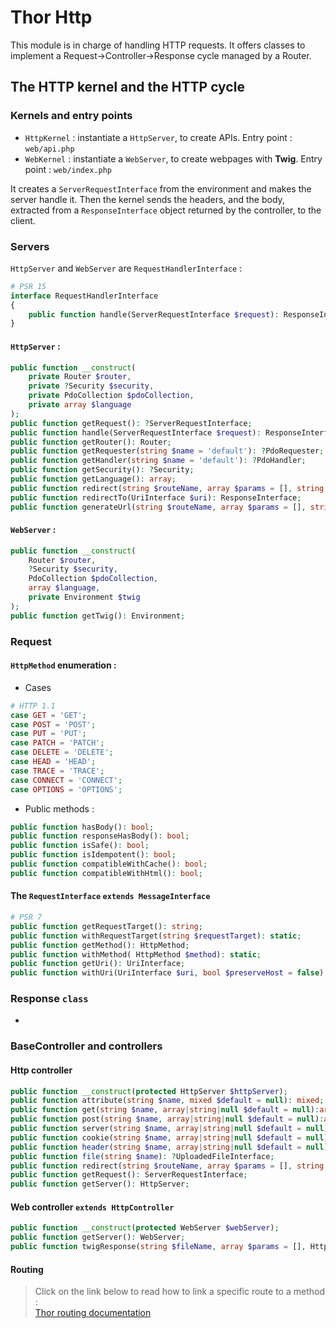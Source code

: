 # Thor Http

This module is in charge of handling HTTP requests. It offers classes to implement a Request->Controller->Response cycle
managed by a Router.

## The HTTP kernel and the HTTP cycle

### Kernels and entry points

* ```HttpKernel``` : instantiate a ```HttpServer```, to create APIs. Entry point : ```web/api.php```
* ```WebKernel``` : instantiate a ```WebServer```, to create webpages with **Twig**. Entry point : ```web/index.php```

It creates a ```ServerRequestInterface``` from the environment and makes the server handle it. Then the kernel sends the headers, and
the body, extracted from a ```ResponseInterface``` object returned by the controller, to the client.

### Servers

```HttpServer``` and ```WebServer``` are ```RequestHandlerInterface``` :

```php
# PSR 15
interface RequestHandlerInterface
{
    public function handle(ServerRequestInterface $request): ResponseInterface;
}
```

#### ```HttpServer``` :

```php
public function __construct(
    private Router $router,
    private ?Security $security,
    private PdoCollection $pdoCollection,
    private array $language
);
public function getRequest(): ?ServerRequestInterface;
public function handle(ServerRequestInterface $request): ResponseInterface;
public function getRouter(): Router;
public function getRequester(string $name = 'default'): ?PdoRequester;
public function getHandler(string $name = 'default'): ?PdoHandler;
public function getSecurity(): ?Security;
public function getLanguage(): array;
public function redirect(string $routeName, array $params = [], string $queryString = ''): ResponseInterface;
public function redirectTo(UriInterface $uri): ResponseInterface;
public function generateUrl(string $routeName, array $params = [], string $queryString = ''): UriInterface;
```

#### ```WebServer``` :

```php
public function __construct(
    Router $router,
    ?Security $security,
    PdoCollection $pdoCollection,
    array $language,
    private Environment $twig
);
public function getTwig(): Environment;
```

### Request

#### ```HttpMethod``` enumeration :

* Cases
```php
# HTTP 1.1
case GET = 'GET';
case POST = 'POST';
case PUT = 'PUT';
case PATCH = 'PATCH';
case DELETE = 'DELETE';
case HEAD = 'HEAD';
case TRACE = 'TRACE';
case CONNECT = 'CONNECT';
case OPTIONS = 'OPTIONS';
```

* Public methods :

```php
public function hasBody(): bool;
public function responseHasBody(): bool;
public function isSafe(): bool;
public function isIdempotent(): bool;
public function compatibleWithCache(): bool;
public function compatibleWithHtml(): bool;
```

#### The ```RequestInterface``` ```extends MessageInterface```


```php
# PSR 7
public function getRequestTarget(): string;
public function withRequestTarget(string $requestTarget): static;
public function getMethod(): HttpMethod;
public function withMethod( HttpMethod $method): static;
public function getUri(): UriInterface;
public function withUri(UriInterface $uri, bool $preserveHost = false) : static;
```

### Response ```class```

-

### BaseController and controllers

#### Http controller

```php
public function __construct(protected HttpServer $httpServer);
public function attribute(string $name, mixed $default = null): mixed;
public function get(string $name, array|string|null $default = null):array|string|null;
public function post(string $name, array|string|null $default = null):array|string|null;
public function server(string $name, array|string|null $default = null):array|string|null;
public function cookie(string $name, array|string|null $default = null):array|string|null;
public function header(string $name, array|string|null $default = null):array|string|null;
public function file(string $name): ?UploadedFileInterface;
public function redirect(string $routeName, array $params = [], string $queryString = ''): Response;
public function getRequest(): ServerRequestInterface;
public function getServer(): HttpServer;
```

#### Web controller ```extends HttpController```

```php
public function __construct(protected WebServer $webServer);
public function getServer(): WebServer;
public function twigResponse(string $fileName, array $params = [], HttpStatus $status = HttpStatus::OK, array $headers = []): Response;
```

#### Routing

> Click on the link below to read how to link a specific route to a method :  
> [Thor routing documentation](thor_routing.md)
